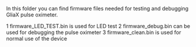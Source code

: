 In this folder you can find firmware files needed for testing and debugging GliaX pulse oximeter.

1 firmware_LED_TEST.bin is used for LED test
2 firmware_debug.bin can be used for debugging the pulse oximeter
3 firmware_clean.bin is used for normal use of the device
